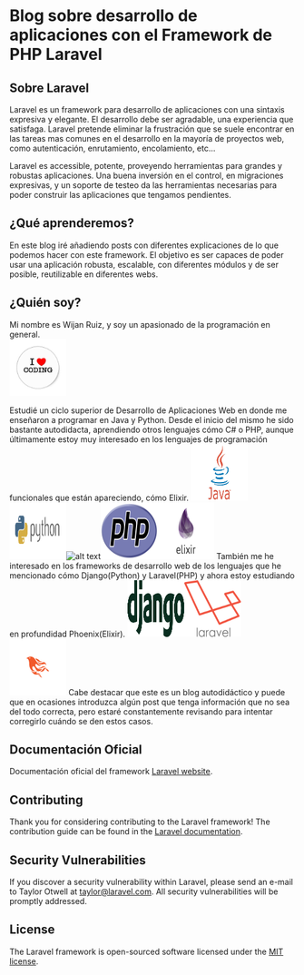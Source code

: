 # Blog sobre desarrollo de aplicaciones con el Framework de PHP Laravel

## Sobre Laravel
Laravel es un framework para desarrollo de aplicaciones con una sintaxis expresiva y elegante. El desarrollo debe ser agradable, una experiencia que satisfaga. Laravel pretende eliminar la frustración que se suele encontrar en las tareas mas comunes en el desarrollo en la mayoría de proyectos web, como autenticación, enrutamiento, encolamiento, etc...

Laravel es accessible, potente, proveyendo herramientas para grandes y robustas aplicaciones. Una buena inversión en el control, en migraciones expresivas, y un soporte de testeo da las herramientas necesarias para poder construir las aplicaciones que tengamos pendientes.


## ¿Qué aprenderemos?

En este blog iré añadiendo posts con diferentes explicaciones de lo que podemos hacer con este framework. El objetivo es ser capaces de poder usar una aplicación robusta, escalable, con diferentes módulos y de ser posible, reutilizable en diferentes webs.


## ¿Quién soy?


Mi nombre es Wijan Ruiz, y soy un apasionado de la programación en general.<br><img src="https://github.com/wijan/laravel/blob/master/public/images/lovecoding.jpg" alt="alt text" width="100" height="100"><br>  

Estudié un ciclo superior de Desarrollo de Aplicaciones Web en donde me enseñaron a programar en Java y Python. Desde el inicio del mismo he sido bastante autodidacta, aprendiendo otros lenguajes cómo C# o PHP, aunque últimamente estoy muy interesado en los lenguajes de programación funcionales que están apareciendo, cómo Elixir.
<img src="https://github.com/wijan/laravel/blob/master/public/images/java.jpg" alt="alt text" width="100" height="100"><img src="https://github.com/wijan/laravel/blob/master/public/images/python.png" alt="alt text" width="100" height="100"><img src="https://github.com/wijan/laravel/blob/master/public/images/c#.png" alt="alt text" width="100" height="100"><img src="https://github.com/wijan/laravel/blob/master/public/images/php.png" alt="alt text" width="100" height="100"><img src="https://github.com/wijan/laravel/blob/master/public/images/elixir.png" alt="alt text" width="100" height="100">
También me he interesado en los frameworks de desarrollo web de los lenguajes que he mencionado cómo Django(Python) y Laravel(PHP) y ahora estoy estudiando en profundidad Phoenix(Elixir).
<img src="https://github.com/wijan/laravel/blob/master/public/images/django.png" alt="alt text" width="100" height="100"><img src="https://github.com/wijan/laravel/blob/master/public/images/laravel.png" alt="alt text" width="100" height="100"><img src="https://github.com/wijan/laravel/blob/master/public/images/phoenix.png" alt="alt text" width="100" height="100">
Cabe destacar que este es un blog autodidáctico y puede que en ocasiones introduzca algún post que tenga información que no sea del todo correcta, pero estaré constantemente revisando para intentar corregirlo cuándo se den estos casos.

## Documentación Oficial

Documentación oficial del framework [Laravel website](http://laravel.com/docs).

## Contributing

Thank you for considering contributing to the Laravel framework! The contribution guide can be found in the [Laravel documentation](http://laravel.com/docs/contributions).

## Security Vulnerabilities

If you discover a security vulnerability within Laravel, please send an e-mail to Taylor Otwell at taylor@laravel.com. All security vulnerabilities will be promptly addressed.

## License

The Laravel framework is open-sourced software licensed under the [MIT license](http://opensource.org/licenses/MIT).
